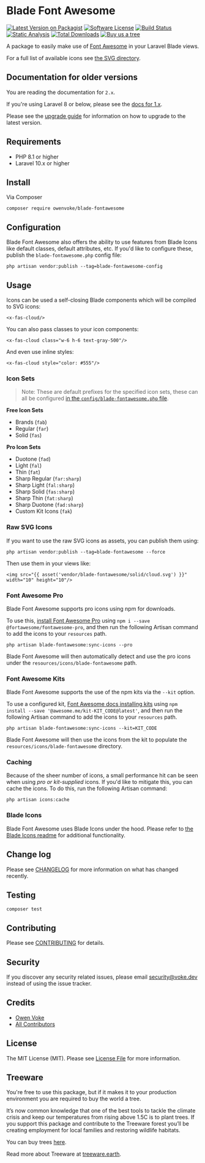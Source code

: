 # Blade Font Awesome

[![Latest Version on Packagist][ico-version]][link-packagist]
[![Software License][ico-license]](LICENSE.md)
[![Build Status][ico-github-actions]][link-github-actions]
[![Static Analysis][ico-static-analysis]][link-static-analysis]
[![Total Downloads][ico-downloads]][link-downloads]
[![Buy us a tree][ico-treeware-gifting]][link-treeware-gifting]

A package to easily make use of [Font Awesome](https://fontawesome.com) in your Laravel Blade views.

For a full list of available icons see [the SVG directory](./resources/svg).

## Documentation for older versions

You are reading the documentation for `2.x`.

If you're using Laravel 8 or below, please see the [docs for 1.x][link-1.x-docs].

Please see the [upgrade guide](UPGRADE.md) for information on how to upgrade to the latest version.

## Requirements

- PHP 8.1 or higher
- Laravel 10.x or higher

## Install

Via Composer

```shell
composer require owenvoke/blade-fontawesome
```

## Configuration

Blade Font Awesome also offers the ability to use features from Blade Icons like default classes, default attributes, etc. If you'd like to configure these, publish the `blade-fontawesome.php` config file:

```shell
php artisan vendor:publish --tag=blade-fontawesome-config
```

## Usage

Icons can be used a self-closing Blade components which will be compiled to SVG icons:

```blade
<x-fas-cloud/>
```

You can also pass classes to your icon components:

```blade
<x-fas-cloud class="w-6 h-6 text-gray-500"/>
```

And even use inline styles:

```blade
<x-fas-cloud style="color: #555"/>
```

### Icon Sets

> Note: These are default prefixes for the specified icon sets, these can all be configured [in the `config/blade-fontawesome.php` file](config/blade-fontawesome.php).

**Free Icon Sets**

- Brands (`fab`)
- Regular (`far`)
- Solid (`fas`)

**Pro Icon Sets**

- Duotone (`fad`)
- Light (`fal`)
- Thin (`fat`)
- Sharp Regular (`far:sharp`)
- Sharp Light (`fal:sharp`)
- Sharp Solid (`fas:sharp`)
- Sharp Thin (`fat:sharp`)
- Sharp Duotone (`fad:sharp`)
- Custom Kit Icons (`fak`)

### Raw SVG Icons

If you want to use the raw SVG icons as assets, you can publish them using:

```shell
php artisan vendor:publish --tag=blade-fontawesome --force
```

Then use them in your views like:

```blade
<img src="{{ asset('vendor/blade-fontawesome/solid/cloud.svg') }}" width="10" height="10"/>
```

### Font Awesome Pro

Blade Font Awesome supports pro icons using npm for downloads.

To use this, [install Font Awesome Pro](https://fontawesome.com/how-to-use/on-the-web/setup/using-package-managers#installing-pro) using `npm i --save @fortawesome/fontawesome-pro`, and then run the following Artisan command to add the icons to your `resources` path.

```shell
php artisan blade-fontawesome:sync-icons --pro
```

Blade Font Awesome will then automatically detect and use the pro icons under the `resources/icons/blade-fontawesome` path.

### Font Awesome Kits

Blade Font Awesome supports the use of the npm kits via the `--kit` option.

To use a configured kit, [Font Awesome docs installing kits](https://docs.fontawesome.com/web/setup/packages#kit-package) using `npm install --save '@awesome.me/kit-KIT_CODE@latest'`, and then run the following Artisan command to add the icons to your `resources` path.

```shell
php artisan blade-fontawesome:sync-icons --kit=KIT_CODE
```

Blade Font Awesome will then use the icons from the kit to populate the `resources/icons/blade-fontawesome` directory.

### Caching

Because of the sheer number of icons, a small performance hit can be seen when using *pro or kit-supplied* icons. If you'd like to mitigate this, you can cache the icons. To do this, run the following Artisan command:

```shell
php artisan icons:cache
```

### Blade Icons

Blade Font Awesome uses Blade Icons under the hood. Please refer to [the Blade Icons readme](https://github.com/blade-ui-kit/blade-icons) for additional functionality.

## Change log

Please see [CHANGELOG](CHANGELOG.md) for more information on what has changed recently.

## Testing

```shell
composer test
```

## Contributing

Please see [CONTRIBUTING](.github/CONTRIBUTING.md) for details.

## Security

If you discover any security related issues, please email security@voke.dev instead of using the issue tracker.

## Credits

- [Owen Voke][link-author]
- [All Contributors][link-contributors]

## License

The MIT License (MIT). Please see [License File](LICENSE.md) for more information.

## Treeware

You're free to use this package, but if it makes it to your production environment you are required to buy the world a tree.

It’s now common knowledge that one of the best tools to tackle the climate crisis and keep our temperatures from rising above 1.5C is to plant trees. If you support this package and contribute to the Treeware forest you’ll be creating employment for local families and restoring wildlife habitats.

You can buy trees [here][link-treeware-gifting].

Read more about Treeware at [treeware.earth][link-treeware].

[ico-version]: https://img.shields.io/packagist/v/owenvoke/blade-fontawesome.svg?style=flat-square
[ico-license]: https://img.shields.io/badge/license-MIT-brightgreen.svg?style=flat-square
[ico-github-actions]: https://img.shields.io/github/actions/workflow/status/owenvoke/blade-fontawesome/tests.yml?branch=main&style=flat-square&label=Tests
[ico-static-analysis]: https://img.shields.io/github/actions/workflow/status/owenvoke/blade-fontawesome/static.yml?branch=main&style=flat-square&label=Static%20Analysis
[ico-styleci]: https://styleci.io/repos/274363158/shield
[ico-downloads]: https://img.shields.io/packagist/dt/owenvoke/blade-fontawesome.svg?style=flat-square
[ico-treeware-gifting]: https://img.shields.io/badge/Treeware-%F0%9F%8C%B3-lightgreen?style=flat-square

[link-packagist]: https://packagist.org/packages/owenvoke/blade-fontawesome
[link-github-actions]: https://github.com/owenvoke/blade-fontawesome/actions
[link-static-analysis]: https://github.com/owenvoke/skeleton-php/actions/workflows/static.yml
[link-downloads]: https://packagist.org/packages/owenvoke/blade-fontawesome
[link-treeware]: https://treeware.earth
[link-treeware-gifting]: https://ecologi.com/owenvoke?gift-trees
[link-1.x-docs]: https://github.com/owenvoke/blade-fontawesome/blob/1.x/README.md
[link-author]: https://github.com/owenvoke
[link-contributors]: ../../contributors
